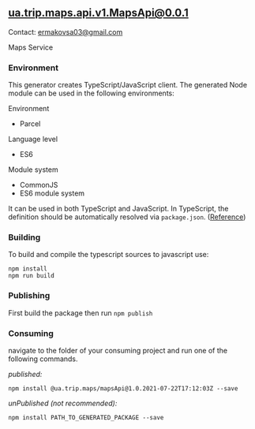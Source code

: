 ## ua.trip.maps.api.v1.MapsApi@0.0.1

Contact: ermakovsa03@gmail.com

Maps Service

### Environment

This generator creates TypeScript/JavaScript client. The generated Node module can be used in the following environments:

Environment
* Parcel

Language level
* ES6

Module system
* CommonJS
* ES6 module system

It can be used in both TypeScript and JavaScript. In TypeScript, the definition should be automatically resolved via `package.json`. ([Reference](http://www.typescriptlang.org/docs/handbook/typings-for-npm-packages.html))

### Building

To build and compile the typescript sources to javascript use:
```
npm install
npm run build
```

### Publishing

First build the package then run ```npm publish```

### Consuming

navigate to the folder of your consuming project and run one of the following commands.

_published:_

```
npm install @ua.trip.maps/mapsApi@1.0.2021-07-22T17:12:03Z --save
```

_unPublished (not recommended):_

```
npm install PATH_TO_GENERATED_PACKAGE --save
